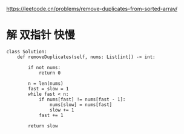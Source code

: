 https://leetcode.cn/problems/remove-duplicates-from-sorted-array/
# 解 双指针 快慢
```python3
class Solution:
    def removeDuplicates(self, nums: List[int]) -> int:

        if not nums:
            return 0

        n = len(nums)
        fast = slow = 1
        while fast < n:
            if nums[fast] != nums[fast - 1]:
                nums[slow] = nums[fast]
                slow += 1
            fast += 1

        return slow
